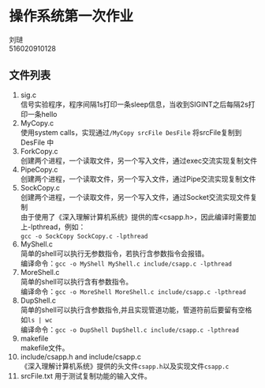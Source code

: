 # 操作系统第一次作业
刘琎  
516020910128
## 文件列表
1. sig.c  
信号实验程序，程序间隔1s打印一条sleep信息，当收到SIGINT之后每隔2s打印一条hello
2. MyCopy.c  
使用system calls，实现通过`/MyCopy srcFile DesFile` 将srcFile复制到 DesFile 中
3. ForkCopy.c  
创建两个进程，一个读取文件，另一个写入文件，通过exec交流实现复制文件
4. PipeCopy.c  
创建两个进程，一个读取文件，另一个写入文件，通过Pipe交流实现复制文件
5. SockCopy.c  
创建两个进程，一个读取文件，另一个写入文件，通过Socket交流实现文件复制  
由于使用了《深入理解计算机系统》提供的库<csapp.h>，因此编译时需要加上-lpthread，例如：  
`gcc -o SockCopy SockCopy.c -lpthread`
6. MyShell.c  
简单的shell可以执行无参数指令，若执行含参数指令会报错。  
编译命令：`gcc -o MyShell MyShell.c include/csapp.c -lpthread`
7. MoreShell.c  
简单的shell可以执行含有参数指令。  
编译命令：`gcc -o MoreShell MoreShell.c include/csapp.c -lpthread`
8. DupShell.c  
简单的shell可以执行含参数指令,并且实现管道功能，管道符前后要留有空格如`ls | wc`  
编译命令：`gcc -o DupShell DupShell.c include/csapp.c -lpthread`
9. makefile  
makefile文件。
10. include/csapp.h and include/csapp.c  
《深入理解计算机系统》提供的头文件`csapp.h`以及实现文件`csapp.c`
11. srcFile.txt
用于测试复制功能的输入文件。
